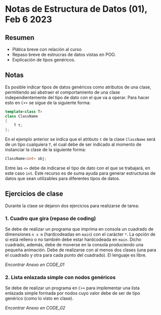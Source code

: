 # Notas de Estructura de Datos (01), Feb 6 2023 
## Resumen
- Plática breve con relación al curso
- Repaso breve de estrucras de datos vistas en POO.
- Explicación de tipos genéricos.

## Notas
Es posible indicar tipos de datos genéricos como atributos de una clase, permitiendo así abstraer el comportamiento de una clase independientemente del tipo de dato con el que va a operar. Para hacer esto en ```C++``` se sigue de la siguiente forma:
```cpp
template<class T>
class ClassName 
{
    T t;
};
```
En el ejemplo anterior se indica que el atributo ```t``` de la clase ```ClassName``` será de un tipo cualquiera ```T```, el cual debe de ser indicado al momento de instanciar la clase de la siguiente forma:
```cpp
ClassName<int> obj;
```
Entre las ```<>``` debe de indicarse el tipo de dato con el que se trabajará, en este caso ```int```. Este recurso es de suma ayuda para generar estructuras de datos que sean utilizables para diferentes tipos de datos.

## Ejercicios de clase
Durante la clase se dejaron dos ejercicios para realizarse de tarea:
### 1. Cuadro que gira (repaso de coding)
Se debe de realizar un programa que imprima en consola un cuadrado de dimensiones ```n x m``` (hardcodeadas en ```main```) con el carácter ```*```. La opción de si está relleno o no también debe estar hardcodeada en ```main```. Dicho cuadrado, además, debe de moverse en la consola produciendo una pequeña animación. Debe de realizarse con al menos dos clases (una para el cuadrado y otra para cada punto del cuadrado). El lenguaje es libre. 

*Encontrar Anexo en CODE_01*
### 2. Lista enlazada simple con nodos genéricos
Se debe de realizar un programa en ```C++``` para implementar una lista enlazada simple formada por nodos cuyo valor debe de ser de tipo genérico (como lo visto en clase).

*Encontrar Anexo en CODE_02*
